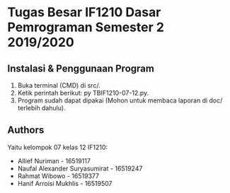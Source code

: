 # Tugas Besar IF1210 Dasar Pemrograman Semester 2 2019/2020

## Instalasi & Penggunaan Program
1. Buka terminal (CMD) di src/.
2. Ketik perintah berikut: py TBIF1210-07-12.py.
3. Program sudah dapat dipakai (Mohon untuk membaca laporan di doc/ terlebih dahulu).

##  Authors
Yaitu kelompok 07 kelas 12 IF1210:
* Allief Nuriman - 16519117
* Naufal Alexander Suryasumirat - 16519247
* Rahmat Wibowo - 16519377
* Hanif Arroisi Mukhlis - 16519507